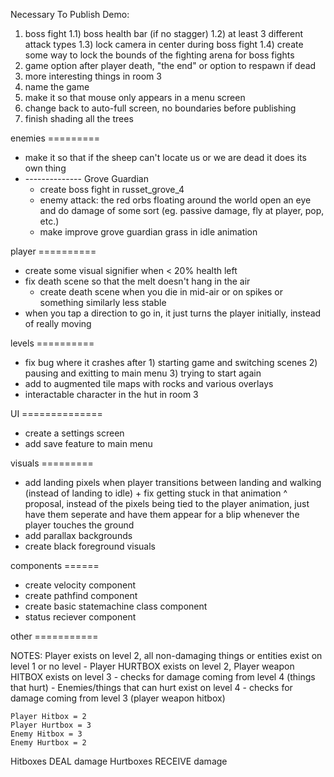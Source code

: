 Necessary To Publish Demo:
1) boss fight
	1.1) boss health bar (if no stagger)
	1.2) at least 3 different attack types
	1.3) lock camera in center during boss fight
	1.4) create some way to lock the bounds of the fighting arena for boss fights
2) game option after player death, "the end" or option to respawn if dead
3) more interesting things in room 3
4) name the game
5) make it so that mouse only appears in a menu screen
6) change back to auto-full screen, no boundaries before publishing
7) finish shading all the trees


enemies =========
- make it so that if the sheep can't locate us or we are dead it does its own thing
- -------------- Grove Guardian
	- create boss fight in russet_grove_4
	- enemy attack: the red orbs floating around the world open an eye and do damage of some sort (eg. passive damage, fly at player, pop, etc.)
	- make improve grove guardian grass in idle animation

player ==========
- create some visual signifier when < 20% health left
- fix death scene so that the melt doesn't hang in the air
	- create death scene when you die in mid-air or on spikes or something similarly less stable
- when you tap a direction to go in, it just turns the player initially, instead of really moving

levels ==========
- fix bug where it crashes after 1) starting game and switching scenes 2) pausing and exitting to main menu 3) trying to start again
- add to augmented tile maps with rocks and various overlays
- interactable character in the hut in room 3

UI ==============
- create a settings screen
- add save feature to main menu

visuals =========
- add landing pixels when player transitions between landing and walking (instead of landing to idle) + fix getting stuck in that animation
		^ proposal, instead of the pixels being tied to the player animation, just have them seperate and have them appear for a blip whenever the player touches the ground
- add parallax backgrounds
- create black foreground visuals

components ======
- create velocity component
- create pathfind component
- create basic statemachine class component
- status reciever component

other ===========




NOTES:
	Player exists on level 2, all non-damaging things or entities exist on level 1 or no level
	- Player HURTBOX exists on level 2, Player weapon HITBOX exists on level 3
		- checks for damage coming from level 4 (things that hurt)
	- Enemies/things that can hurt exist on level 4
		- checks for damage coming from level 3 (player weapon hitbox)
		
	Player Hitbox = 2
	Player Hurtbox = 3
	Enemy Hitbox = 3
	Enemy Hurtbox = 2
		
Hitboxes DEAL damage
Hurtboxes RECEIVE damage
